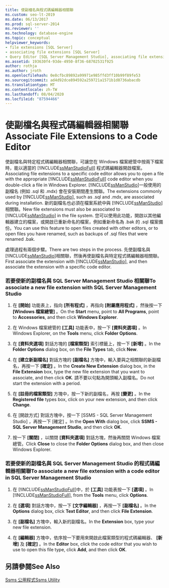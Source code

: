 ```yaml
---
title: 使副檔名與程式碼編輯器相關聯
ms.custom: seo-lt-2019
ms.date: 06/13/2017
ms.prod: sql-server-2014
ms.reviewer: ''
ms.technology: database-engine
ms.topic: conceptual
helpviewer_keywords:
- file extensions [SQL Server]
- associating file extensions [SQL Server]
- Query Editor [SQL Server Management Studio], associating file extensions
ms.assetid: 193630f4-93de-4950-8f36-68702531f925
author: rothja
ms.author: jroth
ms.openlocfilehash: 0e8cfbc89892a99971e985ffd3ff10b99f89fe53
ms.sourcegitcommit: ad4d92dce894592a259721a1571b1d8736abacdb
ms.translationtype: MT
ms.contentlocale: zh-TW
ms.lasthandoff: 08/04/2020
ms.locfileid: "87594466"
---
```

# <a name="associate-file-extensions-to-a-code-editor"></a><span data-ttu-id="d5310-102">使副檔名與程式碼編輯器相關聯</span><span class="sxs-lookup"><span data-stu-id="d5310-102">Associate File Extensions to a Code Editor</span></span>
  <span data-ttu-id="d5310-103">使副檔名與特定程式碼編輯器相關聯，可讓您在 Windows 檔案總管中按兩下檔案時，能以適當的 [!INCLUDE[ssManStudioFull](../../includes/ssmanstudiofull-md.md)] 程式碼編輯器開啟檔案。</span><span class="sxs-lookup"><span data-stu-id="d5310-103">Associating file extensions to a specific code editor allows you to open a file with the appropriate [!INCLUDE[ssManStudioFull](../../includes/ssmanstudiofull-md.md)] code editor when you double-click a file in Windows Explorer.</span></span> <span data-ttu-id="d5310-104">[!INCLUDE[ssManStudio](../../includes/ssmanstudio-md.md)]一般使用的副檔名 (例如 .sql 和 .mdx) 會在安裝期間產生關聯。</span><span class="sxs-lookup"><span data-stu-id="d5310-104">The extensions commonly used by [!INCLUDE[ssManStudio](../../includes/ssmanstudio-md.md)], such as .sql and .mdx, are associated during installation.</span></span> <span data-ttu-id="d5310-105">新的副檔名也必須在檔案系統中與 [!INCLUDE[ssManStudio](../../includes/ssmanstudio-md.md)] 相關聯。</span><span class="sxs-lookup"><span data-stu-id="d5310-105">New file extensions must also be associated to [!INCLUDE[ssManStudio](../../includes/ssmanstudio-md.md)] in the file system.</span></span> <span data-ttu-id="d5310-106">您可以使用此功能，開啟以其他編輯器建立的檔案，或開啟已重新命名的檔案，例如重新命名為 .bak 的 .sql 檔案備份。</span><span class="sxs-lookup"><span data-stu-id="d5310-106">You can use this feature to open files created with other editors, or to open files you have renamed, such as backups of .sql files that were renamed .bak.</span></span>  
  
 <span data-ttu-id="d5310-107">處理過程有兩個步驟。</span><span class="sxs-lookup"><span data-stu-id="d5310-107">There are two steps in the process.</span></span> <span data-ttu-id="d5310-108">先使副檔名與 [!INCLUDE[ssManStudio](../../includes/ssmanstudio-md.md)]相關聯，然後再使副檔名與特定程式碼編輯器相關聯。</span><span class="sxs-lookup"><span data-stu-id="d5310-108">First associate the extension with [!INCLUDE[ssManStudio](../../includes/ssmanstudio-md.md)], and then associate the extension with a specific code editor.</span></span>  
  
### <a name="to-associate-a-new-file-extension-with-sql-server-management-studio"></a><span data-ttu-id="d5310-109">若要使新的副檔名與 SQL Server Management Studio 相關聯</span><span class="sxs-lookup"><span data-stu-id="d5310-109">To associate a new file extension with SQL Server Management Studio</span></span>  
  
1.  <span data-ttu-id="d5310-110">在 **[開始]** 功能表上，指向 **[所有程式]** ，再指向 **[附屬應用程式]** ，然後按一下 **[Windows 檔案總管]** 。</span><span class="sxs-lookup"><span data-stu-id="d5310-110">On the **Start** menu, point to **All Programs**, point to **Accessories**, and then click **Windows Explorer**.</span></span>  
  
2.  <span data-ttu-id="d5310-111">在 Windows 檔案總管的 **[工具]** 功能表中，按一下 **[資料夾選項]** 。</span><span class="sxs-lookup"><span data-stu-id="d5310-111">In Windows Explorer, on the **Tools** menu, click **Folder Options**.</span></span>  
  
3.  <span data-ttu-id="d5310-112">在 **[資料夾選項]** 對話方塊的 **[檔案類型]** 索引標籤上，按一下 **[新增]** 。</span><span class="sxs-lookup"><span data-stu-id="d5310-112">In the **Folder Options** dialog box, on the **File Types** tab, click **New**.</span></span>  
  
4.  <span data-ttu-id="d5310-113">在 **[建立新副檔名]** 對話方塊的 **[副檔名]** 方塊中，輸入要與之相關聯的新副檔名，再按一下 **[確定]** 。</span><span class="sxs-lookup"><span data-stu-id="d5310-113">In the **Create New Extension** dialog box, in the **File Extension** box, type the new file extension that you want to associate, and then click **OK**.</span></span> <span data-ttu-id="d5310-114">請不要以句點為開頭輸入副檔名。</span><span class="sxs-lookup"><span data-stu-id="d5310-114">Do not start the extension with a period.</span></span>  
  
5.  <span data-ttu-id="d5310-115">在 **[註冊的檔案類型]** 方塊中，按一下新的副檔名，再按 **[變更]** 。</span><span class="sxs-lookup"><span data-stu-id="d5310-115">In the **Registered file** types box, click on your new extension, and then click **Change**.</span></span>  
  
6.  <span data-ttu-id="d5310-116">在 [開啟方式]  對話方塊中，按一下 [SSMS - SQL Server Management Studio]  ，再按一下 [確定]  。</span><span class="sxs-lookup"><span data-stu-id="d5310-116">In the **Open With** dialog box, click **SSMS - SQL Server Management Studio**, and then click **OK**.</span></span>  
  
7.  <span data-ttu-id="d5310-117">按一下 **[關閉]** ，以關閉 **[資料夾選項]** 對話方塊，然後再關閉 Windows 檔案總管。</span><span class="sxs-lookup"><span data-stu-id="d5310-117">Click **Close** to close the **Folder Options** dialog box, and then close Windows Explorer.</span></span>  
  
### <a name="to-associate-a-new-file-extension-with-a-code-editor-in-sql-server-management-studio"></a><span data-ttu-id="d5310-118">若要使新的副檔名與 SQL Server Management Studio 的程式碼編輯器相關聯</span><span class="sxs-lookup"><span data-stu-id="d5310-118">To associate a new file extension with a code editor in SQL Server Management Studio</span></span>  
  
1.  <span data-ttu-id="d5310-119">在 [!INCLUDE[ssManStudioFull](../../includes/ssmanstudiofull-md.md)]中，於 **[工具]** 功能表按一下 **[選項]** 。</span><span class="sxs-lookup"><span data-stu-id="d5310-119">In [!INCLUDE[ssManStudioFull](../../includes/ssmanstudiofull-md.md)], from the **Tools** menu, click **Options**.</span></span>  
  
2.  <span data-ttu-id="d5310-120">在 **[選項]** 對話方塊中，按一下 **[文字編輯器]** ，再按一下 **[副檔名]** 。</span><span class="sxs-lookup"><span data-stu-id="d5310-120">In the **Options** dialog box, click **Text Editor**, and then click **File Extension**.</span></span>  
  
3.  <span data-ttu-id="d5310-121">在 **[副檔名]** 方塊中，輸入新的副檔名。</span><span class="sxs-lookup"><span data-stu-id="d5310-121">In the **Extension** box, type your new file extension.</span></span>  
  
4.  <span data-ttu-id="d5310-122">在 **[編輯器]** 方塊中，依序按一下要用來開啟此檔案類型的程式碼編輯器、 **[新增]** 及 **[確定]** 。</span><span class="sxs-lookup"><span data-stu-id="d5310-122">In the **Editor** box, click the code editor that you wish to use to open this file type, click **Add**, and then click **OK**.</span></span>  
  
## <a name="see-also"></a><span data-ttu-id="d5310-123">另請參閱</span><span class="sxs-lookup"><span data-stu-id="d5310-123">See Also</span></span>  
 [<span data-ttu-id="d5310-124">Ssms 公用程式</span><span class="sxs-lookup"><span data-stu-id="d5310-124">Ssms Utility</span></span>](../../ssms/ssms-utility.md)  
  
  
